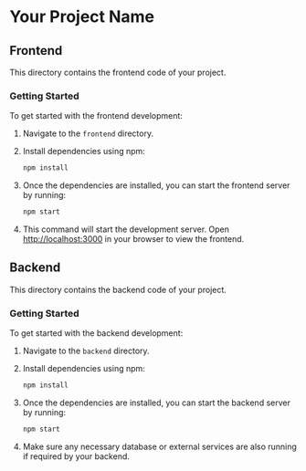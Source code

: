 # Your Project Name

## Frontend

This directory contains the frontend code of your project.

### Getting Started

To get started with the frontend development:

1. Navigate to the `frontend` directory.
2. Install dependencies using npm:

    ```bash
    npm install
    ```

3. Once the dependencies are installed, you can start the frontend server by running:

    ```bash
    npm start
    ```

4. This command will start the development server. Open [http://localhost:3000](http://localhost:3000) in your browser to view the frontend.

## Backend

This directory contains the backend code of your project.

### Getting Started

To get started with the backend development:

1. Navigate to the `backend` directory.
2. Install dependencies using npm:

    ```bash
    npm install
    ```

3. Once the dependencies are installed, you can start the backend server by running:

    ```bash
    npm start
    ```

4. Make sure any necessary database or external services are also running if required by your backend.

